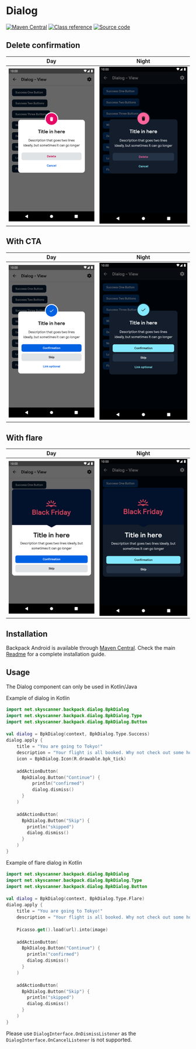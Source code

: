 # Dialog

[![Maven Central](https://img.shields.io/maven-central/v/net.skyscanner.backpack/backpack-android)](https://search.maven.org/artifact/net.skyscanner.backpack/backpack-android)
[![Class reference](https://img.shields.io/badge/Class%20reference-Android-blue)](https://backpack.github.io/android/Backpack/net.skyscanner.backpack.dialog)
[![Source code](https://img.shields.io/badge/Source%20code-GitHub-lightgrey)](https://github.com/Skyscanner/backpack-android/tree/main/Backpack/src/main/java/net/skyscanner/backpack/dialog)

## Delete confirmation

| Day | Night |
| --- | --- |
| ![Delete confirmation Dialog component](https://raw.githubusercontent.com/Skyscanner/backpack-android/main/docs/view/Dialog/screenshots/delete-confirmation.png) |![Delete confirmation Dialog component - dark mode](https://raw.githubusercontent.com/Skyscanner/backpack-android/main/docs/view/Dialog/screenshots/delete-confirmation_dm.png) |

## With CTA

| Day | Night |
| --- | --- |
| ![With cta Dialog component](https://raw.githubusercontent.com/Skyscanner/backpack-android/main/docs/view/Dialog/screenshots/with-cta.png) |![With cta Dialog component - dark mode](https://raw.githubusercontent.com/Skyscanner/backpack-android/main/docs/view/Dialog/screenshots/with-cta_dm.png) |

## With flare

| Day | Night |
| --- | --- |
| ![With flare Dialog component](https://raw.githubusercontent.com/Skyscanner/backpack-android/main/docs/view/Dialog/screenshots/with-flare.png) |![With flare Dialog component - dark mode](https://raw.githubusercontent.com/Skyscanner/backpack-android/main/docs/view/Dialog/screenshots/with-flare_dm.png) |

## Installation

Backpack Android is available through [Maven Central](https://search.maven.org/artifact/net.skyscanner.backpack/backpack-android). Check the main [Readme](https://github.com/skyscanner/backpack-android#installation) for a complete installation guide.

## Usage

The Dialog component can only be used in Kotlin/Java

Example of dialog in Kotlin

```Kotlin
import net.skyscanner.backpack.dialog.BpkDialog
import net.skyscanner.backpack.dialog.BpkDialog.Type
import net.skyscanner.backpack.dialog.BpkDialog.Button

val dialog = BpkDialog(context, BpkDialog.Type.Success)
dialog.apply {
    title = "You are going to Tokyo!"
    description = "Your flight is all booked. Why not check out some hotels now?"
    icon = BpkDialog.Icon(R.drawable.bpk_tick)

    addActionButton(
      BpkDialog.Button("Continue") {
          println("confirmed")
          dialog.dismiss()
      }
    )

    addActionButton(
      BpkDialog.Button("Skip") {
        println("skipped")
        dialog.dismiss()
      }
    )
}
```

Example of flare dialog in Kotlin

```Kotlin
import net.skyscanner.backpack.dialog.BpkDialog
import net.skyscanner.backpack.dialog.BpkDialog.Type
import net.skyscanner.backpack.dialog.BpkDialog.Button

val dialog = BpkDialog(context, BpkDialog.Type.Flare)
dialog.apply {
    title = "You are going to Tokyo!"
    description = "Your flight is all booked. Why not check out some hotels now?"

    Picasso.get().load(url).into(image)

    addActionButton(
      BpkDialog.Button("Continue") {
        println("confirmed")
        dialog.dismiss()
      }
    )

    addActionButton(
      BpkDialog.Button("Skip") {
        println("skipped")
        dialog.dismiss()
      }
    )
}
```

Please use `DialogInterface.OnDismissListener` as the `DialogInterface.OnCancelListener` is not supported.
